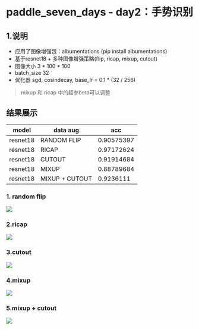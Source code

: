 # paddle_seven_days - day2：手势识别

## 1.说明
- 应用了图像增强包：albumentations (pip install albumentations)
- 基于resnet18 + 多种图像增强策略(flip, ricap, mixup, cutout)
- 图像大小 3 * 100 * 100
- batch_size 32
- 优化器 sgd, cosindecay, base_lr = 0.1 * (32 / 256)
> mixup 和 ricap 中的超参beta可以调整

## 结果展示

| model | data aug | acc |
| -------- | -------- | -------- |
| resnet18 | RANDOM FLIP     | 0.90575397  |
| resnet18 | RICAP     | 0.97172624  |
| resnet18 | CUTOUT     | 0.91914684  |
| resnet18 | MIXUP     | 0.88789684  |
| resnet18 | MIXUP + CUTOUT   | 0.9236111  |

### 1. random flip
![](./random_flip.png)

### 2.ricap 
![](./ricap.png)

### 3.cutout
![](./cutout.png)

### 4.mixup 
![](./mixup.png)

### 5.mixup + cutout
![](./mixup+cutout.png)

